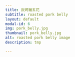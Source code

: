 ```yaml
---
title: 炭烤豬五花
subtitle: roasted pork belly
layout: default
modal-id: 6
img: pork_belly.jpg
thumbnail: pork_belly.jpg
alt: roasted pork belly image
description: tmp

---
```

